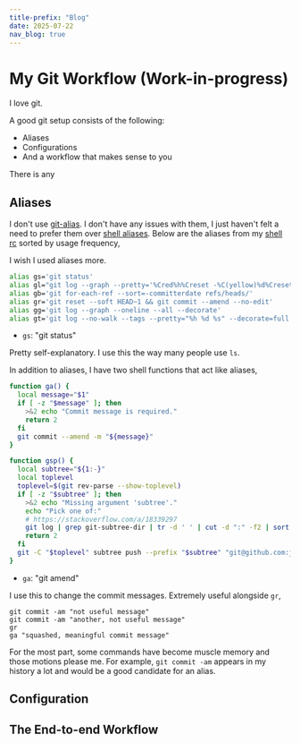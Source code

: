```yaml
---
title-prefix: "Blog"
date: 2025-07-22
nav_blog: true
---
```


# My Git Workflow (Work-in-progress)

I love git.

A good git setup consists of the following:

- Aliases
- Configurations
- And a workflow that makes sense to you

There is any

## Aliases

I don't use [git-alias](https://git-scm.com/book/en/v2/Git-Basics-Git-Aliases).
I don't have any issues with them, I just haven't felt a need to prefer them over [shell aliases](https://www.w3schools.com/bash/bash_alias.php).
Below are the aliases from my [shell rc](https://github.com/jmelahman/dotfiles/blob/master/.bashrc#L166-L170) sorted by usage frequency,

I wish I used aliases more.


```bash
alias gs='git status'
alias gl="git log --graph --pretty='%Cred%h%Creset -%C(yellow)%d%Creset %s %Cgreen(%cr) %C(bold blue)<%an>%Creset'"
alias gb='git for-each-ref --sort=-committerdate refs/heads/'
alias gr='git reset --soft HEAD~1 && git commit --amend --no-edit'
alias gg='git log --graph --oneline --all --decorate'
alias gt='git log --no-walk --tags --pretty="%h %d %s" --decorate=full'
```

- `gs`: "git status"

Pretty self-explanatory.
I use this the way many people use `ls`.



In addition to aliases, I have two shell functions that act like aliases,

```bash
function ga() {
  local message="$1"
  if [ -z "$message" ]; then
    >&2 echo "Commit message is required."
    return 2
  fi
  git commit --amend -m "${message}"
}

function gsp() {
  local subtree="${1:-}"
  local toplevel
  toplevel=$(git rev-parse --show-toplevel)
  if [ -z "$subtree" ]; then
    >&2 echo "Missing argument 'subtree'."
    echo "Pick one of:"
    # https://stackoverflow.com/a/18339297
    git log | grep git-subtree-dir | tr -d ' ' | cut -d ":" -f2 | sort | uniq | xargs -I {} bash -c 'if [ -d $(git rev-parse --show-toplevel)/{} ] ; then echo "  {}"; fi'
    return 2
  fi
  git -C "$toplevel" subtree push --prefix "$subtree" "git@github.com:jmelahman/$(basename "${subtree}").git" master
}
```

- `ga`: "git amend"

I use this to change the commit messages.
Extremely useful alongside `gr`,

```shell
git commit -am "not useful message"
git commit -am "another, not useful message"
gr
ga "squashed, meaningful commit message"
```

For the most part, some commands have become muscle memory and those motions please me.
For example, `git commit -am` appears in my history a lot and would be a good candidate for an alias.

## Configuration

## The End-to-end Workflow


